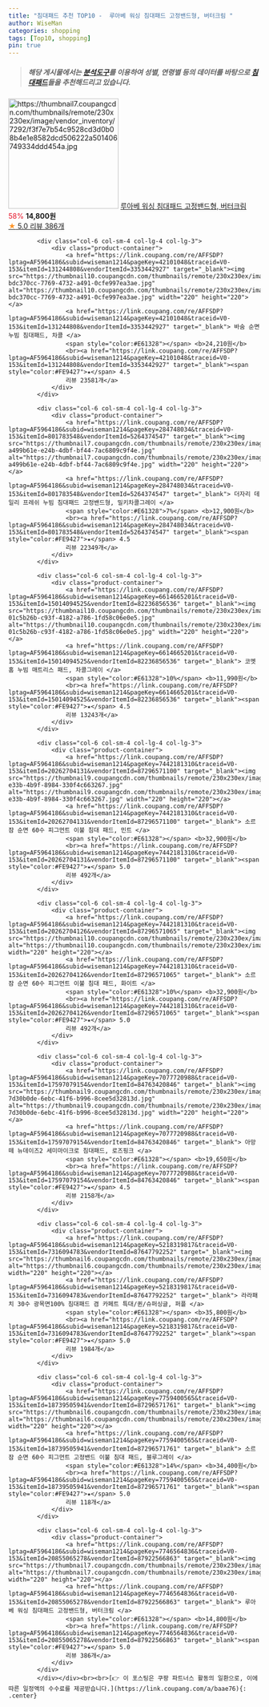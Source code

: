 ```yaml
---
title: "침대패드 추천 TOP10 -  루아베 워싱 침대패드 고정밴드형, 버터크림 "
author: WiseMan
categories: shopping
tags: [Top10, shopping]
pin: true
---
```


> ##### 해당 게시물에서는 [**분석도구**](https://itemscout.io/)를 이용하여 **성별**, **연령별** 등의 데이터를 바탕으로 [**침대패드**](https://link.coupang.com/a/baae76)들을 추천해드리고 있습니다.
<div class="container"><div class="row">
            <div class="col-6 col-sm-4 col-lg-4 col-lg-3">
                <div class="product-container">
                    <a href="https://link.coupang.com/re/AFFSDP?lptag=AF5964186&subid=wiseman1214&pageKey=7746564836&traceid=V0-153&itemId=20855065278&vendorItemId=87922566863" target="_blank"><img src="https://thumbnail7.coupangcdn.com/thumbnails/remote/230x230ex/image/vendor_inventory/7292/f3f7e7b54c9528cd3d0b08b4e1e8582dcd506222a501406749334ddd454a.jpg" alt="https://thumbnail7.coupangcdn.com/thumbnails/remote/230x230ex/image/vendor_inventory/7292/f3f7e7b54c9528cd3d0b08b4e1e8582dcd506222a501406749334ddd454a.jpg" width="220" height="220"></a>
                    <a href="https://link.coupang.com/re/AFFSDP?lptag=AF5964186&subid=wiseman1214&pageKey=7746564836&traceid=V0-153&itemId=20855065278&vendorItemId=87922566863" target="_blank"> 루아베 워싱 침대패드 고정밴드형, 버터크림 </a>
                    <span style="color:#E61328">58%</span> <b>14,800원</b>
                    <br><a href="https://link.coupang.com/re/AFFSDP?lptag=AF5964186&subid=wiseman1214&pageKey=7746564836&traceid=V0-153&itemId=20855065278&vendorItemId=87922566863" target="_blank"><span style="color:#FE9427">★</span> 5.0
                    리뷰 386개</a>
                </div>
            </div>
            
            <div class="col-6 col-sm-4 col-lg-4 col-lg-3">
                <div class="product-container">
                    <a href="https://link.coupang.com/re/AFFSDP?lptag=AF5964186&subid=wiseman1214&pageKey=42101048&traceid=V0-153&itemId=131244808&vendorItemId=3353442927" target="_blank"><img src="https://thumbnail10.coupangcdn.com/thumbnails/remote/230x230ex/image/retail/images/8412214941334960-bdc370cc-7769-4732-a491-0cfe997ea3ae.jpg" alt="https://thumbnail10.coupangcdn.com/thumbnails/remote/230x230ex/image/retail/images/8412214941334960-bdc370cc-7769-4732-a491-0cfe997ea3ae.jpg" width="220" height="220"></a>
                    <a href="https://link.coupang.com/re/AFFSDP?lptag=AF5964186&subid=wiseman1214&pageKey=42101048&traceid=V0-153&itemId=131244808&vendorItemId=3353442927" target="_blank"> 바숨 순면누빔 침대패드, 차콜 </a>
                    <span style="color:#E61328"></span> <b>24,210원</b>
                    <br><a href="https://link.coupang.com/re/AFFSDP?lptag=AF5964186&subid=wiseman1214&pageKey=42101048&traceid=V0-153&itemId=131244808&vendorItemId=3353442927" target="_blank"><span style="color:#FE9427">★</span> 4.5
                    리뷰 23581개</a>
                </div>
            </div>
            
            <div class="col-6 col-sm-4 col-lg-4 col-lg-3">
                <div class="product-container">
                    <a href="https://link.coupang.com/re/AFFSDP?lptag=AF5964186&subid=wiseman1214&pageKey=284748034&traceid=V0-153&itemId=801783548&vendorItemId=5264374547" target="_blank"><img src="https://thumbnail7.coupangcdn.com/thumbnails/remote/230x230ex/image/retail/images/338476077769242-a499b61e-e24b-4dbf-bf44-7ac6809c9f4e.jpg" alt="https://thumbnail7.coupangcdn.com/thumbnails/remote/230x230ex/image/retail/images/338476077769242-a499b61e-e24b-4dbf-bf44-7ac6809c9f4e.jpg" width="220" height="220"></a>
                    <a href="https://link.coupang.com/re/AFFSDP?lptag=AF5964186&subid=wiseman1214&pageKey=284748034&traceid=V0-153&itemId=801783548&vendorItemId=5264374547" target="_blank"> 더자리 데일리 프레쉬 누빔 침대패드 고정밴드형, 밀키차콜그레이 </a>
                    <span style="color:#E61328">7%</span> <b>12,900원</b>
                    <br><a href="https://link.coupang.com/re/AFFSDP?lptag=AF5964186&subid=wiseman1214&pageKey=284748034&traceid=V0-153&itemId=801783548&vendorItemId=5264374547" target="_blank"><span style="color:#FE9427">★</span> 4.5
                    리뷰 22349개</a>
                </div>
            </div>
            
            <div class="col-6 col-sm-4 col-lg-4 col-lg-3">
                <div class="product-container">
                    <a href="https://link.coupang.com/re/AFFSDP?lptag=AF5964186&subid=wiseman1214&pageKey=6614665201&traceid=V0-153&itemId=15014094525&vendorItemId=82236856536" target="_blank"><img src="https://thumbnail10.coupangcdn.com/thumbnails/remote/230x230ex/image/retail/images/140712212179707-01c5b26b-c93f-4182-a786-1fd58c06e0e5.jpg" alt="https://thumbnail10.coupangcdn.com/thumbnails/remote/230x230ex/image/retail/images/140712212179707-01c5b26b-c93f-4182-a786-1fd58c06e0e5.jpg" width="220" height="220"></a>
                    <a href="https://link.coupang.com/re/AFFSDP?lptag=AF5964186&subid=wiseman1214&pageKey=6614665201&traceid=V0-153&itemId=15014094525&vendorItemId=82236856536" target="_blank"> 코멧 홈 누빔 매트리스 패드, 차콜그레이 </a>
                    <span style="color:#E61328">10%</span> <b>11,990원</b>
                    <br><a href="https://link.coupang.com/re/AFFSDP?lptag=AF5964186&subid=wiseman1214&pageKey=6614665201&traceid=V0-153&itemId=15014094525&vendorItemId=82236856536" target="_blank"><span style="color:#FE9427">★</span> 4.5
                    리뷰 13243개</a>
                </div>
            </div>
            
            <div class="col-6 col-sm-4 col-lg-4 col-lg-3">
                <div class="product-container">
                    <a href="https://link.coupang.com/re/AFFSDP?lptag=AF5964186&subid=wiseman1214&pageKey=7442181310&traceid=V0-153&itemId=20262704131&vendorItemId=87296571100" target="_blank"><img src="https://thumbnail9.coupangcdn.com/thumbnails/remote/230x230ex/image/retail/images/2023/09/26/11/3/f8623586-e33b-4b9f-8984-330f4c663267.jpg" alt="https://thumbnail9.coupangcdn.com/thumbnails/remote/230x230ex/image/retail/images/2023/09/26/11/3/f8623586-e33b-4b9f-8984-330f4c663267.jpg" width="220" height="220"></a>
                    <a href="https://link.coupang.com/re/AFFSDP?lptag=AF5964186&subid=wiseman1214&pageKey=7442181310&traceid=V0-153&itemId=20262704131&vendorItemId=87296571100" target="_blank"> 소르잠 순면 60수 피그먼트 이불 침대 패드, 민트 </a>
                    <span style="color:#E61328"></span> <b>32,900원</b>
                    <br><a href="https://link.coupang.com/re/AFFSDP?lptag=AF5964186&subid=wiseman1214&pageKey=7442181310&traceid=V0-153&itemId=20262704131&vendorItemId=87296571100" target="_blank"><span style="color:#FE9427">★</span> 5.0
                    리뷰 492개</a>
                </div>
            </div>
            
            <div class="col-6 col-sm-4 col-lg-4 col-lg-3">
                <div class="product-container">
                    <a href="https://link.coupang.com/re/AFFSDP?lptag=AF5964186&subid=wiseman1214&pageKey=7442181310&traceid=V0-153&itemId=20262704126&vendorItemId=87296571065" target="_blank"><img src="https://thumbnail10.coupangcdn.com/thumbnails/remote/230x230ex/image/rs_quotation_api/poikmhcv/84ae3af1a1214e29b120a1b7e27cbb54.jpg" alt="https://thumbnail10.coupangcdn.com/thumbnails/remote/230x230ex/image/rs_quotation_api/poikmhcv/84ae3af1a1214e29b120a1b7e27cbb54.jpg" width="220" height="220"></a>
                    <a href="https://link.coupang.com/re/AFFSDP?lptag=AF5964186&subid=wiseman1214&pageKey=7442181310&traceid=V0-153&itemId=20262704126&vendorItemId=87296571065" target="_blank"> 소르잠 순면 60수 피그먼트 이불 침대 패드, 화이트 </a>
                    <span style="color:#E61328">10%</span> <b>32,900원</b>
                    <br><a href="https://link.coupang.com/re/AFFSDP?lptag=AF5964186&subid=wiseman1214&pageKey=7442181310&traceid=V0-153&itemId=20262704126&vendorItemId=87296571065" target="_blank"><span style="color:#FE9427">★</span> 5.0
                    리뷰 492개</a>
                </div>
            </div>
            
            <div class="col-6 col-sm-4 col-lg-4 col-lg-3">
                <div class="product-container">
                    <a href="https://link.coupang.com/re/AFFSDP?lptag=AF5964186&subid=wiseman1214&pageKey=7077720988&traceid=V0-153&itemId=17597079154&vendorItemId=84763420846" target="_blank"><img src="https://thumbnail9.coupangcdn.com/thumbnails/remote/230x230ex/image/retail/images/3022443066170506-7d30b0de-6ebc-41f6-b996-8cee5d32813d.jpg" alt="https://thumbnail9.coupangcdn.com/thumbnails/remote/230x230ex/image/retail/images/3022443066170506-7d30b0de-6ebc-41f6-b996-8cee5d32813d.jpg" width="220" height="220"></a>
                    <a href="https://link.coupang.com/re/AFFSDP?lptag=AF5964186&subid=wiseman1214&pageKey=7077720988&traceid=V0-153&itemId=17597079154&vendorItemId=84763420846" target="_blank"> 아망떼 뉴데이즈2 세미마이크로 침대패드, 로즈핑크 </a>
                    <span style="color:#E61328"></span> <b>19,650원</b>
                    <br><a href="https://link.coupang.com/re/AFFSDP?lptag=AF5964186&subid=wiseman1214&pageKey=7077720988&traceid=V0-153&itemId=17597079154&vendorItemId=84763420846" target="_blank"><span style="color:#FE9427">★</span> 4.5
                    리뷰 2158개</a>
                </div>
            </div>
            
            <div class="col-6 col-sm-4 col-lg-4 col-lg-3">
                <div class="product-container">
                    <a href="https://link.coupang.com/re/AFFSDP?lptag=AF5964186&subid=wiseman1214&pageKey=5218319817&traceid=V0-153&itemId=7316094783&vendorItemId=87647792252" target="_blank"><img src="https://thumbnail6.coupangcdn.com/thumbnails/remote/230x230ex/image/vendor_inventory/665c/5bbb22e1e8a8d579f05a4e304bf7211ab653a1e337670987641f2b569c13.jpg" alt="https://thumbnail6.coupangcdn.com/thumbnails/remote/230x230ex/image/vendor_inventory/665c/5bbb22e1e8a8d579f05a4e304bf7211ab653a1e337670987641f2b569c13.jpg" width="220" height="220"></a>
                    <a href="https://link.coupang.com/re/AFFSDP?lptag=AF5964186&subid=wiseman1214&pageKey=5218319817&traceid=V0-153&itemId=7316094783&vendorItemId=87647792252" target="_blank"> 라라패치 30수 광목면100% 침대패드 겸 카페트 특대/퀸/슈퍼싱글, 퍼플 </a>
                    <span style="color:#E61328"></span> <b>35,800원</b>
                    <br><a href="https://link.coupang.com/re/AFFSDP?lptag=AF5964186&subid=wiseman1214&pageKey=5218319817&traceid=V0-153&itemId=7316094783&vendorItemId=87647792252" target="_blank"><span style="color:#FE9427">★</span> 5.0
                    리뷰 1984개</a>
                </div>
            </div>
            
            <div class="col-6 col-sm-4 col-lg-4 col-lg-3">
                <div class="product-container">
                    <a href="https://link.coupang.com/re/AFFSDP?lptag=AF5964186&subid=wiseman1214&pageKey=7759400565&traceid=V0-153&itemId=18739505941&vendorItemId=87296571761" target="_blank"><img src="https://thumbnail6.coupangcdn.com/thumbnails/remote/230x230ex/image/rs_quotation_api/rbcjyuoa/bc1912e3fc67478b9034e66ace26761d.jpg" alt="https://thumbnail6.coupangcdn.com/thumbnails/remote/230x230ex/image/rs_quotation_api/rbcjyuoa/bc1912e3fc67478b9034e66ace26761d.jpg" width="220" height="220"></a>
                    <a href="https://link.coupang.com/re/AFFSDP?lptag=AF5964186&subid=wiseman1214&pageKey=7759400565&traceid=V0-153&itemId=18739505941&vendorItemId=87296571761" target="_blank"> 소르잠 순면 60수 피그먼트 고정밴드 이불 침대 패드, 블루그레이 </a>
                    <span style="color:#E61328">14%</span> <b>34,400원</b>
                    <br><a href="https://link.coupang.com/re/AFFSDP?lptag=AF5964186&subid=wiseman1214&pageKey=7759400565&traceid=V0-153&itemId=18739505941&vendorItemId=87296571761" target="_blank"><span style="color:#FE9427">★</span> 5.0
                    리뷰 118개</a>
                </div>
            </div>
            
            <div class="col-6 col-sm-4 col-lg-4 col-lg-3">
                <div class="product-container">
                    <a href="https://link.coupang.com/re/AFFSDP?lptag=AF5964186&subid=wiseman1214&pageKey=7746564836&traceid=V0-153&itemId=20855065278&vendorItemId=87922566863" target="_blank"><img src="https://thumbnail7.coupangcdn.com/thumbnails/remote/230x230ex/image/vendor_inventory/7292/f3f7e7b54c9528cd3d0b08b4e1e8582dcd506222a501406749334ddd454a.jpg" alt="https://thumbnail7.coupangcdn.com/thumbnails/remote/230x230ex/image/vendor_inventory/7292/f3f7e7b54c9528cd3d0b08b4e1e8582dcd506222a501406749334ddd454a.jpg" width="220" height="220"></a>
                    <a href="https://link.coupang.com/re/AFFSDP?lptag=AF5964186&subid=wiseman1214&pageKey=7746564836&traceid=V0-153&itemId=20855065278&vendorItemId=87922566863" target="_blank"> 루아베 워싱 침대패드 고정밴드형, 버터크림 </a>
                    <span style="color:#E61328"></span> <b>14,800원</b>
                    <br><a href="https://link.coupang.com/re/AFFSDP?lptag=AF5964186&subid=wiseman1214&pageKey=7746564836&traceid=V0-153&itemId=20855065278&vendorItemId=87922566863" target="_blank"><span style="color:#FE9427">★</span> 5.0
                    리뷰 386개</a>
                </div>
            </div>
            </div></div><br><br>[👉 이 포스팅은 쿠팡 파트너스 활동의 일환으로, 이에 따른 일정액의 수수료를 제공받습니다.](https://link.coupang.com/a/baae76){: .center}